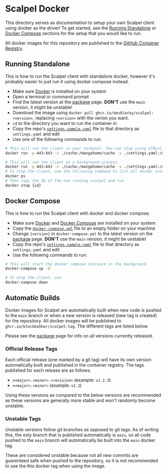 # Scalpel Docker

This directory serves as documentation to setup your own Scalpel client using docker as the driver!
To get started, see the [Running Standalone](#running-standalone) or [Docker Compose](#docker-compose)
sections for the setup that you would like to run.

All docker images for this repository are published to the
[GitHub Container Registry](https://github.com/users/DevBlocky/packages/container/package/scalpel).


## Running Standalone

This is how to run the Scalpel client with standalone docker, however it's probably easier to just
run it using docker compose instead.

- Make sure [Docker](https://www.docker.com/get-started) is installed on your system
- Open a terminal or command prompt
- Find the latest version at the [package](https://github.com/users/DevBlocky/packages/container/scalpel/versions)
  page. **DON'T** use the `main` version, it might be unstable!
- Download the image using `docker pull ghcr.io/devblocky/scalpel:<version>`, replacing `<version>`
  with the verion you want.
- `cd` to the directory you want to run the container in
- Copy the repo's [`settings.sample.yaml`](https://github.com/DevBlocky/scalpel/blob/main/settings.sample.yaml)
  file to that directory as `settings.yaml` and edit
- Use one of the following commands to run:

```bash
# This will run the client in your terminal. You can stop using CTRL+C.
docker run -p 443:443 -v ./cache:/mangahome/cache -v ./settings.yaml:/mangahome/settings.yaml ghcr.io/devblocky/scalpel:{version}

# This will run the client as a background process.
docker run -p 443:443 -v ./cache:/mangahome/cache -v ./settings.yaml:/mangahome/settings.yaml -d ghcr.io/devblocky/scalpel:{version}
# To stop the client, use the following command to list all docker instances
docker ps
# Then copy the ID of the one running scalpel and run
docker stop {id}
```

## Docker Compose

This is how to run the Scalpel client with docker and docker compose.

- Make sure [Docker](https://www.docker.com/get-started) and
  [Docker Compose](https://docs.docker.com/compose/install/) are installed on your system
- Copy the [`docker-compose.yml`](https://github.com/DevBlocky/scalpel/blob/main/docker/docker-compose.yml)
  file to an empty folder on your machine
- Change `{version}` in `docker-compose.yml` to the latest version on the
  [package](https://github.com/users/DevBlocky/packages/container/scalpel/versions) page. **DON'T**
  use the `main` version, it might be unstable!
- Copy the repo's [`settings.sample.yaml`](https://github.com/DevBlocky/scalpel/blob/main/settings.sample.yaml)
  file to that directory as `settings.yaml` and edit
- Use the following commands to run:

```bash
# This will start the docker compose instance in the background
docker-compose up -d

# To stop the client, use
docker-compose down
```


## Automatic Builds

Docker images for Scalpel are automatically built when new code is pushed to the `main` branch or
when a new version is released (new tag is created) for the repository. All docker images will be
published to `ghcr.io/blockba5her/scalpel:tag`. The different tags are listed below.

Please see the [package](https://github.com/users/DevBlocky/packages/container/package/scalpel) page
for info on all versions currently released.

### Official Release Tags

Each official release (one marked by a git tag) will have its own version automatically built and
published in the container registry. The tags published for each release are as follows:

- `v<major>.<minor>.<revision>` (example: `v1.2.3`)
- `v<major>.<minor>` (example: `v1.2`)

Using these versions as compared to the below versions are recommended as these versions are
generally more stable and won't randomly become unstable.

### Unstable Tags

Unstable versions follow git branches as opposed to git tags. As of writing this, the only branch
that is published automatically is `main`, so all code pushed to the `main` branch will automatically
be built into the `main` docker tag.

These are considered unstable because not all new commits are guarenteed safe when pushed to the
repository, so it is not recommended to use the this docker tag when using the image.
